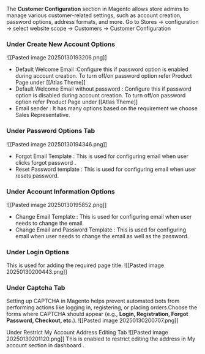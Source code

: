 The **Customer Configuration** section in Magento allows store admins to manage various customer-related settings, such as account creation, password options, address formats, and more.
 Go to Stores -> configuration -> select website scope -> Customers -> Customer Configuration
### Under Create New Account Options
![[Pasted image 20250130193206.png]]
- Default Welcome Email :Configure this if password option is enabled during account creation. To turn off/on password option refer Product Page under [[Atlas Theme]] 
- Default Welcome Email without password :  Configure this if password option is disabled during account creation. To turn off/on password option refer Product Page under [[Atlas Theme]] 
- Email sender : It has many options based on the requirement we choose Sales Representative.

### Under Password Options Tab 
![[Pasted image 20250130194346.png]]
- Forgot Email Template : This is used for configuring email when user clicks forgot password .
- Reset Password template : This is used for configuring email when user resets password.

### Under Account Information Options
![[Pasted image 20250130195852.png]]
- Change Email Template : This is used for configuring email when user needs to change the email.
- Change Email and Password Template : This is used for configuring email when user needs to change the email as well as the password.

### Under Login Options
This is used for adding the required page title.
![[Pasted image 20250130200443.png]]

### Under Captcha Tab
Setting up CAPTCHA in Magento helps prevent automated bots from performing actions like logging in, registering, or placing orders.Choose the forms where CAPTCHA should appear (e.g., **Login, Registration, Forgot Password, Checkout, etc.**).
![[Pasted image 20250130200707.png]]

Under Restrict My Account Address Editing Tab
![[Pasted image 20250130201120.png]]
This is enabled to restrict editing the address in My account section in dashboard .